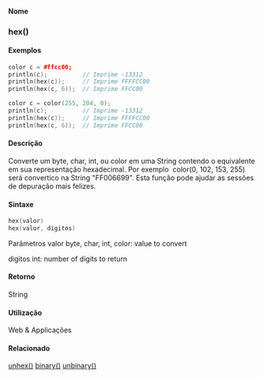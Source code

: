 
#### Nome
### hex()

#### Exemplos

```pde
color c = #ffcc00; 
println(c);          // Imprime -13312 
println(hex(c));     // Imprime FFFFCC00 
println(hex(c, 6));  // Imprime FFCC00 

```



```pde
color c = color(255, 204, 0); 
println(c);          // Imprime -13312 
println(hex(c));     // Imprime FFFFCC00 
println(hex(c, 6));  // Imprime FFCC00 

```



#### Descrição
Converte um byte, char, int, ou color em
uma String contendo o equivalente em sua
representação hexadecimal. Por exemplo 
color(0, 102, 153, 255)
será convertico na String "FF006699". Esta
função pode ajudar as sessões de
depuração mais felizes.

#### Sintaxe
```pde
hex(valor)
hex(valor, digitos)

```
Parâmetros
valor
byte, char, int, color: value to convert


digitos
int: number of digits to return



#### Retorno

	
String

#### Utilização

	
Web & Applicações

#### Relacionado
[unhex()](unhex_
)
[binary()](binary_
)
[unbinary()](unbinary_
)

